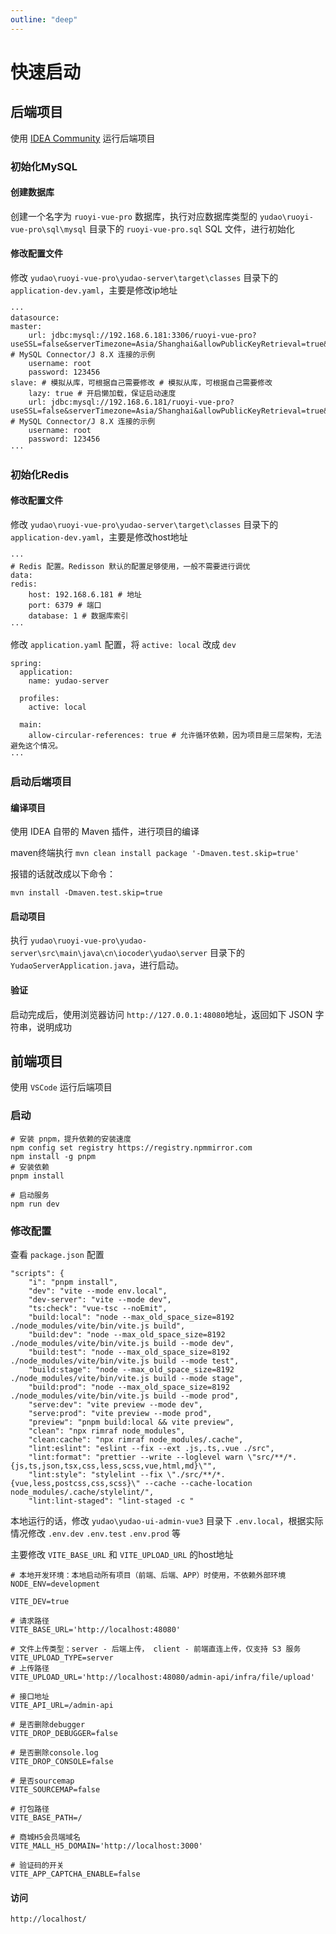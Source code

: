 ```yaml
---
outline: "deep"
---
```


# 快速启动

## 后端项目

使用 [IDEA Community](https://www.jetbrains.com/zh-cn/idea/download/?section=windows) 运行后端项目

### 初始化MySQL

#### 创建数据库

创建一个名字为 `ruoyi-vue-pro` 数据库，执行对应数据库类型的 `yudao\ruoyi-vue-pro\sql\mysql` 目录下的 `ruoyi-vue-pro.sql` SQL 文件，进行初始化

#### 修改配置文件

修改 `yudao\ruoyi-vue-pro\yudao-server\target\classes` 目录下的 `application-dev.yaml`，主要是修改ip地址

```
···
datasource:
master:
    url: jdbc:mysql://192.168.6.181:3306/ruoyi-vue-pro?useSSL=false&serverTimezone=Asia/Shanghai&allowPublicKeyRetrieval=true&nullCatalogMeansCurrent=true # MySQL Connector/J 8.X 连接的示例
    username: root
    password: 123456
slave: # 模拟从库，可根据自己需要修改 # 模拟从库，可根据自己需要修改
    lazy: true # 开启懒加载，保证启动速度
    url: jdbc:mysql://192.168.6.181/ruoyi-vue-pro?useSSL=false&serverTimezone=Asia/Shanghai&allowPublicKeyRetrieval=true&nullCatalogMeansCurrent=true # MySQL Connector/J 8.X 连接的示例
    username: root
    password: 123456
···          
```

### 初始化Redis

#### 修改配置文件

修改 `yudao\ruoyi-vue-pro\yudao-server\target\classes` 目录下的 `application-dev.yaml`，主要是修改host地址

```
···  
# Redis 配置。Redisson 默认的配置足够使用，一般不需要进行调优
data:
redis:
    host: 192.168.6.181 # 地址
    port: 6379 # 端口
    database: 1 # 数据库索引
···
```

修改 `application.yaml` 配置，将 `active: local` 改成 `dev`

```
spring:
  application:
    name: yudao-server

  profiles:
    active: local

  main:
    allow-circular-references: true # 允许循环依赖，因为项目是三层架构，无法避免这个情况。
···
```

### 启动后端项目

#### 编译项目

使用 IDEA 自带的 Maven 插件，进行项目的编译

maven终端执行 `mvn clean install package '-Dmaven.test.skip=true'`

报错的话就改成以下命令：

```
mvn install -Dmaven.test.skip=true
```

#### 启动项目

执行 `yudao\ruoyi-vue-pro\yudao-server\src\main\java\cn\iocoder\yudao\server` 目录下的 `YudaoServerApplication.java`，进行启动。


#### 验证

启动完成后，使用浏览器访问 `http://127.0.0.1:48080`地址，返回如下 JSON 字符串，说明成功


## 前端项目

使用 `VSCode` 运行后端项目

### 启动
```
# 安装 pnpm，提升依赖的安装速度
npm config set registry https://registry.npmmirror.com
npm install -g pnpm
# 安装依赖
pnpm install

# 启动服务
npm run dev
```

### 修改配置

查看 `package.json` 配置

```
"scripts": {
    "i": "pnpm install",
    "dev": "vite --mode env.local",
    "dev-server": "vite --mode dev",
    "ts:check": "vue-tsc --noEmit",
    "build:local": "node --max_old_space_size=8192 ./node_modules/vite/bin/vite.js build",
    "build:dev": "node --max_old_space_size=8192 ./node_modules/vite/bin/vite.js build --mode dev",
    "build:test": "node --max_old_space_size=8192 ./node_modules/vite/bin/vite.js build --mode test",
    "build:stage": "node --max_old_space_size=8192 ./node_modules/vite/bin/vite.js build --mode stage",
    "build:prod": "node --max_old_space_size=8192 ./node_modules/vite/bin/vite.js build --mode prod",
    "serve:dev": "vite preview --mode dev",
    "serve:prod": "vite preview --mode prod",
    "preview": "pnpm build:local && vite preview",
    "clean": "npx rimraf node_modules",
    "clean:cache": "npx rimraf node_modules/.cache",
    "lint:eslint": "eslint --fix --ext .js,.ts,.vue ./src",
    "lint:format": "prettier --write --loglevel warn \"src/**/*.{js,ts,json,tsx,css,less,scss,vue,html,md}\"",
    "lint:style": "stylelint --fix \"./src/**/*.{vue,less,postcss,css,scss}\" --cache --cache-location node_modules/.cache/stylelint/",
    "lint:lint-staged": "lint-staged -c "
```

本地运行的话，修改 `yudao\yudao-ui-admin-vue3` 目录下 `.env.local`，根据实际情况修改 `.env.dev` `.env.test` `.env.prod` 等

主要修改 `VITE_BASE_URL` 和 `VITE_UPLOAD_URL` 的host地址

```
# 本地开发环境：本地启动所有项目（前端、后端、APP）时使用，不依赖外部环境
NODE_ENV=development

VITE_DEV=true

# 请求路径
VITE_BASE_URL='http://localhost:48080'

# 文件上传类型：server - 后端上传， client - 前端直连上传，仅支持 S3 服务
VITE_UPLOAD_TYPE=server
# 上传路径
VITE_UPLOAD_URL='http://localhost:48080/admin-api/infra/file/upload'

# 接口地址
VITE_API_URL=/admin-api

# 是否删除debugger
VITE_DROP_DEBUGGER=false

# 是否删除console.log
VITE_DROP_CONSOLE=false

# 是否sourcemap
VITE_SOURCEMAP=false

# 打包路径
VITE_BASE_PATH=/

# 商城H5会员端域名
VITE_MALL_H5_DOMAIN='http://localhost:3000'

# 验证码的开关
VITE_APP_CAPTCHA_ENABLE=false

```

#### 访问

`http://localhost/`





